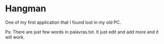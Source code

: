 # Hangman
One of my first application that I found lost in my old PC.

Ps: There are just few words in palavras.txt. It just edit and add more and it will work.
